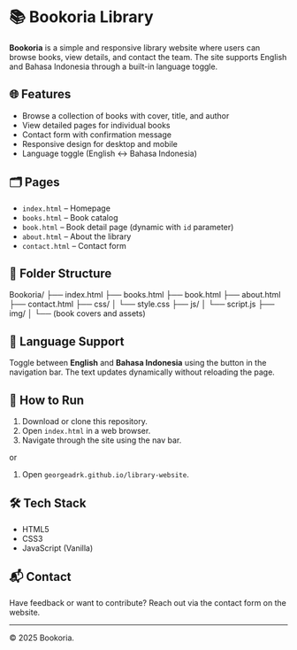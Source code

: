# 📚 Bookoria Library

**Bookoria** is a simple and responsive library website where users can browse books, view details, and contact the team. The site supports English and Bahasa Indonesia through a built-in language toggle.

## 🌐 Features

- Browse a collection of books with cover, title, and author
- View detailed pages for individual books
- Contact form with confirmation message
- Responsive design for desktop and mobile
- Language toggle (English ↔ Bahasa Indonesia)

## 🗂️ Pages

- `index.html` – Homepage
- `books.html` – Book catalog
- `book.html` – Book detail page (dynamic with `id` parameter)
- `about.html` – About the library
- `contact.html` – Contact form

## 📁 Folder Structure

Bookoria/
├── index.html
├── books.html
├── book.html
├── about.html
├── contact.html
├── css/
│ └── style.css
├── js/
│ └── script.js
├── img/
│ └── (book covers and assets)

## 💬 Language Support

Toggle between **English** and **Bahasa Indonesia** using the button in the navigation bar. The text updates dynamically without reloading the page.

## 🚀 How to Run

1. Download or clone this repository.
2. Open `index.html` in a web browser.
3. Navigate through the site using the nav bar.

or

1. Open `georgeadrk.github.io/library-website`.

## 🛠️ Tech Stack

- HTML5
- CSS3
- JavaScript (Vanilla)

## 📬 Contact

Have feedback or want to contribute? Reach out via the contact form on the website.

---

© 2025 Bookoria.